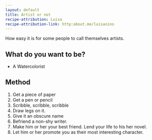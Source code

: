 ```yaml
---
layout: default
title: Artist or not
recipe-attribution: Luisa
recipe-attribution-link: http:about.me/luisanino
---
```

How easy it is for some people to call themselves artists.

## What do you want to be?

* A Watercolorist


## Method

1. Get a piece of paper
2. Get a pen or pencil
3. Scribble, scribble, scribble
4. Draw legs on it.
5. Give it an obscure name
6. Befriend a non-shy writer.
7. Make him or her your best friend. Lend your life to his her novel.
8. Let him or her promote you as their most interesting character.